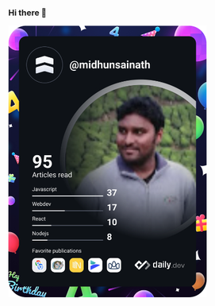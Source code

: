 ### Hi there 👋

<a href="https://app.daily.dev/midhunsainath"><img src="https://github.com/midhunsainath/midhunsainath/blob/main/devcard.svg" width="400" alt="Midhun Sainath's Dev Car"/></a>
